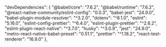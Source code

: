 "devDependencies": {
    "@babel/core": "7.6.2",
    "@babel/runtime": "7.6.2",
    "@react-native-community/eslint-config": "0.0.3",
    "babel-jest": "24.9.0",
    "babel-plugin-module-resolver": "^3.2.0",
    "dotenv": "^8.1.0",
    "eslint": "5.16.0",
    "eslint-config-prettier": "^6.4.0",
    "eslint-plugin-prettier": "^2.6.2",
    "eslint-plugin-react-native": "^3.7.0",
    "husky": "^3.0.9",
    "jest": "24.9.0",
    "metro-react-native-babel-preset": "0.51.1",
    "prettier": "^1.18.2",
    "react-test-renderer": "16.9.0"
  },
